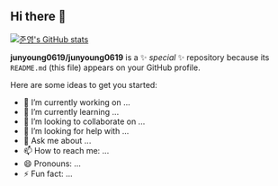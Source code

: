## Hi there 👋
[![준영's GitHub stats](https://github-readme-stats.vercel.app/api?username=junyoung0619)](https://github.com/anuraghazra/github-readme-stats)

**junyoung0619/junyoung0619** is a ✨ _special_ ✨ repository because its `README.md` (this file) appears on your GitHub profile.

Here are some ideas to get you started:

- 🔭 I’m currently working on ...
- 🌱 I’m currently learning ...
- 👯 I’m looking to collaborate on ...
- 🤔 I’m looking for help with ...
- 💬 Ask me about ...
- 📫 How to reach me: ...
- 😄 Pronouns: ...
- ⚡ Fun fact: ...

